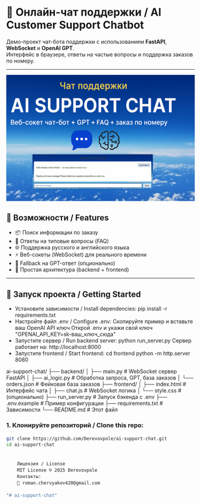 # 🤖 Онлайн-чат поддержки / AI Customer Support Chatbot

Демо-проект чат-бота поддержки с использованием **FastAPI**, **WebSocket** и **OpenAI GPT**.  
Интерфейс в браузере, ответы на частые вопросы и поддержка заказов по номеру.

---
![AI Support Chat Banner](banner.png)

## 🔧 Возможности / Features

- 📦 Поиск информации по заказу
- 💬 Ответы на типовые вопросы (FAQ)
- 🌐 Поддержка русского и английского языка
- ⚡ Веб-сокеты (WebSocket) для реального времени
- 🤖 Fallback на GPT-ответ (опционально)
- 🧩 Простая архитектура (backend + frontend)

---

## 🚀 Запуск проекта / Getting Started
- Установите зависимости / Install dependencies:
pip install -r requirements.txt
- Настройте файл .env / Configure .env:
Скопируйте пример и вставьте ваш OpenAI API ключ
Открой .env и укажи свой ключ
"OPENAI_API_KEY=sk-ваш_ключ_сюда"
- Запустите сервер / Run backend server:
python run_server.py
Сервер работает на: http://localhost:8000
- Запустите frontend / Start frontend:
cd frontend
python -m http.server 8080
 
 ai-support-chat/
├── backend/
│   ├── main.py              # WebSocket сервер FastAPI
│   ├── ai_logic.py          # Обработка запроса, GPT, база заказов
│   └── orders.json          # Фейковая база заказов
├── frontend/
│   ├── index.html           # Интерфейс чата
│   ├── chat.js              # WebSocket логика
│   └── style.css            # (опционально)
├── run_server.py            # Запуск бэкенда с .env
├── .env.example             # Пример конфигурации
├── requirements.txt         # Зависимости
└── README.md                # Этот файл

### 1. Клонируйте репозиторий / Clone this repo:

```bash
git clone https://github.com/Derevovpole/ai-support-chat.git
cd ai-support-chat


    Лицензия / License
    MIT License © 2025 Derevovpole
    Контакты:
    📧 roman.chervyakov420@gmail.com 

"# ai-support-chat"  
